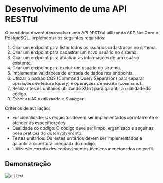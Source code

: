 # Desenvolvimento de uma API RESTful

O candidato deverá desenvolver uma API RESTful utilizando ASP.Net Core e PostgreSQL. Implementar os seguintes requisitos:

1. Criar um endpoint para listar todos os usuários cadastrados no sistema.
2. Criar um endpoint para cadastrar um novo usuário no sistema.
3. Criar um endpoint para atualizar as informações de um usuário existente.
4. Criar um endpoint para excluir um usuário do sistema.
5. Implementar validações de entrada de dados nos endpoints.
6. Utilizar o padrão CQS (Command Query Separation) para separar operações de leitura (query) e operações de escrita (command).
7. Realizar testes unitários utilizando XUnit para garantir a qualidade do código.
8. Expor as APIs utilizando o Swagger.

Critérios de avaliação:
- Funcionalidade: Os requisitos devem ser implementados corretamente e atender às especificações.
- Qualidade do código: O código deve ser limpo, organizado e seguir as boas práticas de desenvolvimento.
- Testes unitários: Os testes unitários devem ser implementados e garantir a cobertura adequada do código.
- Utilização correta dos conhecimentos técnicos mencionados no perfil.


## Demonstração 

![alt text](image.png)